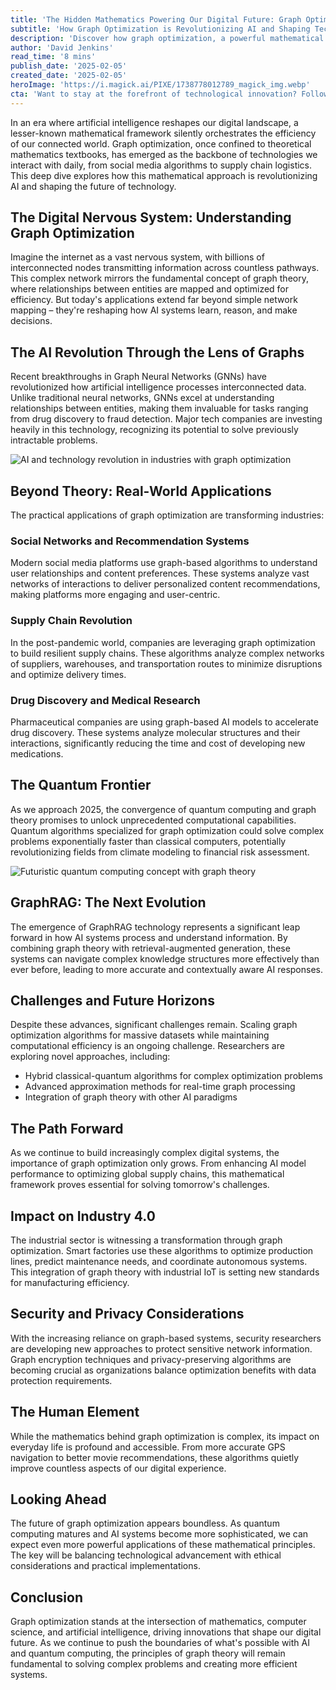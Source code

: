 ```yaml
---
title: 'The Hidden Mathematics Powering Our Digital Future: Graph Optimization\'s Revolutionary Impact on AI and Technology'
subtitle: 'How Graph Optimization is Revolutionizing AI and Shaping Technology'
description: 'Discover how graph optimization, a powerful mathematical framework, is revolutionizing AI and shaping our technological future. From social media algorithms to quantum computing, this deep dive explores the hidden mathematics that powers our digital world and its profound impact on various industries.'
author: 'David Jenkins'
read_time: '8 mins'
publish_date: '2025-02-05'
created_date: '2025-02-05'
heroImage: 'https://i.magick.ai/PIXE/1738778012789_magick_img.webp'
cta: 'Want to stay at the forefront of technological innovation? Follow us on LinkedIn for daily insights into the mathematical foundations shaping our digital future.'
---
```


In an era where artificial intelligence reshapes our digital landscape, a lesser-known mathematical framework silently orchestrates the efficiency of our connected world. Graph optimization, once confined to theoretical mathematics textbooks, has emerged as the backbone of technologies we interact with daily, from social media algorithms to supply chain logistics. This deep dive explores how this mathematical approach is revolutionizing AI and shaping the future of technology.

## The Digital Nervous System: Understanding Graph Optimization

Imagine the internet as a vast nervous system, with billions of interconnected nodes transmitting information across countless pathways. This complex network mirrors the fundamental concept of graph theory, where relationships between entities are mapped and optimized for efficiency. But today's applications extend far beyond simple network mapping – they're reshaping how AI systems learn, reason, and make decisions.

## The AI Revolution Through the Lens of Graphs

Recent breakthroughs in Graph Neural Networks (GNNs) have revolutionized how artificial intelligence processes interconnected data. Unlike traditional neural networks, GNNs excel at understanding relationships between entities, making them invaluable for tasks ranging from drug discovery to fraud detection. Major tech companies are investing heavily in this technology, recognizing its potential to solve previously intractable problems.

![AI and technology revolution in industries with graph optimization](https://i.magick.ai/PIXE/1738778012795_magick_img.webp)

## Beyond Theory: Real-World Applications

The practical applications of graph optimization are transforming industries:

### Social Networks and Recommendation Systems

Modern social media platforms use graph-based algorithms to understand user relationships and content preferences. These systems analyze vast networks of interactions to deliver personalized content recommendations, making platforms more engaging and user-centric.

### Supply Chain Revolution

In the post-pandemic world, companies are leveraging graph optimization to build resilient supply chains. These algorithms analyze complex networks of suppliers, warehouses, and transportation routes to minimize disruptions and optimize delivery times.

### Drug Discovery and Medical Research

Pharmaceutical companies are using graph-based AI models to accelerate drug discovery. These systems analyze molecular structures and their interactions, significantly reducing the time and cost of developing new medications.

## The Quantum Frontier

As we approach 2025, the convergence of quantum computing and graph theory promises to unlock unprecedented computational capabilities. Quantum algorithms specialized for graph optimization could solve complex problems exponentially faster than classical computers, potentially revolutionizing fields from climate modeling to financial risk assessment.

![Futuristic quantum computing concept with graph theory](https://i.magick.ai/PIXE/1738778012792_magick_img.webp)

## GraphRAG: The Next Evolution

The emergence of GraphRAG technology represents a significant leap forward in how AI systems process and understand information. By combining graph theory with retrieval-augmented generation, these systems can navigate complex knowledge structures more effectively than ever before, leading to more accurate and contextually aware AI responses.

## Challenges and Future Horizons

Despite these advances, significant challenges remain. Scaling graph optimization algorithms for massive datasets while maintaining computational efficiency is an ongoing challenge. Researchers are exploring novel approaches, including:

- Hybrid classical-quantum algorithms for complex optimization problems
- Advanced approximation methods for real-time graph processing
- Integration of graph theory with other AI paradigms

## The Path Forward

As we continue to build increasingly complex digital systems, the importance of graph optimization only grows. From enhancing AI model performance to optimizing global supply chains, this mathematical framework proves essential for solving tomorrow's challenges.

## Impact on Industry 4.0

The industrial sector is witnessing a transformation through graph optimization. Smart factories use these algorithms to optimize production lines, predict maintenance needs, and coordinate autonomous systems. This integration of graph theory with industrial IoT is setting new standards for manufacturing efficiency.

## Security and Privacy Considerations

With the increasing reliance on graph-based systems, security researchers are developing new approaches to protect sensitive network information. Graph encryption techniques and privacy-preserving algorithms are becoming crucial as organizations balance optimization benefits with data protection requirements.

## The Human Element

While the mathematics behind graph optimization is complex, its impact on everyday life is profound and accessible. From more accurate GPS navigation to better movie recommendations, these algorithms quietly improve countless aspects of our digital experience.

## Looking Ahead

The future of graph optimization appears boundless. As quantum computing matures and AI systems become more sophisticated, we can expect even more powerful applications of these mathematical principles. The key will be balancing technological advancement with ethical considerations and practical implementations.

## Conclusion

Graph optimization stands at the intersection of mathematics, computer science, and artificial intelligence, driving innovations that shape our digital future. As we continue to push the boundaries of what's possible with AI and quantum computing, the principles of graph theory will remain fundamental to solving complex problems and creating more efficient systems.